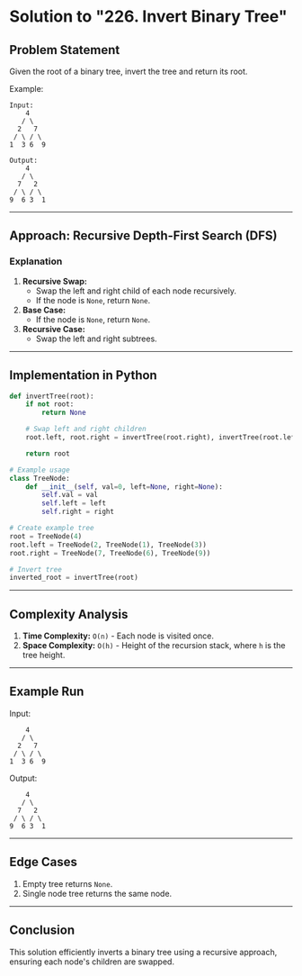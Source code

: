 # Solution to "226. Invert Binary Tree"

## Problem Statement

Given the root of a binary tree, invert the tree and return its root.

Example:

```
Input:
    4
   / \
  2   7
 / \ / \
1  3 6  9

Output:
    4
   / \
  7   2
 / \ / \
9  6 3  1
```

---

## Approach: Recursive Depth-First Search (DFS)

### Explanation

1. **Recursive Swap:**
    - Swap the left and right child of each node recursively.
    - If the node is `None`, return `None`.
2. **Base Case:**
    - If the node is `None`, return `None`.
3. **Recursive Case:**
    - Swap the left and right subtrees.

---

## Implementation in Python

```python
def invertTree(root):
    if not root:
        return None

    # Swap left and right children
    root.left, root.right = invertTree(root.right), invertTree(root.left)

    return root

# Example usage
class TreeNode:
    def __init__(self, val=0, left=None, right=None):
        self.val = val
        self.left = left
        self.right = right

# Create example tree
root = TreeNode(4)
root.left = TreeNode(2, TreeNode(1), TreeNode(3))
root.right = TreeNode(7, TreeNode(6), TreeNode(9))

# Invert tree
inverted_root = invertTree(root)
```

---

## Complexity Analysis

1. **Time Complexity:** `O(n)` - Each node is visited once.
2. **Space Complexity:** `O(h)` - Height of the recursion stack, where `h` is the tree height.

---

## Example Run

Input:

```
    4
   / \
  2   7
 / \ / \
1  3 6  9
```

Output:

```
    4
   / \
  7   2
 / \ / \
9  6 3  1
```

---

## Edge Cases

1. Empty tree returns `None`.
2. Single node tree returns the same node.

---

## Conclusion

This solution efficiently inverts a binary tree using a recursive approach, ensuring each node's children are swapped.